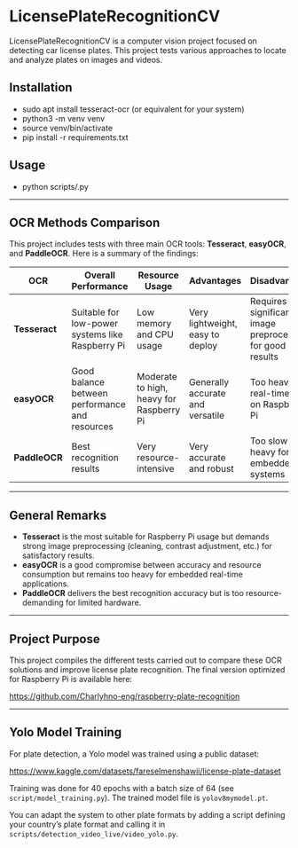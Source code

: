 # LicensePlateRecognitionCV

LicensePlateRecognitionCV is a computer vision project focused on detecting car license plates. This project tests various approaches to locate and analyze plates on images and videos.

## Installation

- sudo apt install tesseract-ocr (or equivalent for your system)
- python3 -m venv venv
- source venv/bin/activate
- pip install -r requirements.txt

## Usage

- python scripts/<file>.py

---

## OCR Methods Comparison

This project includes tests with three main OCR tools: **Tesseract**, **easyOCR**, and **PaddleOCR**. Here is a summary of the findings:

| OCR          | Overall Performance                         | Resource Usage                    | Advantages                               | Disadvantages                                  |
|--------------|---------------------------------------------|---------------------------------|-----------------------------------------|------------------------------------------------|
| **Tesseract**| Suitable for low-power systems like Raspberry Pi | Low memory and CPU usage          | Very lightweight, easy to deploy         | Requires significant image preprocessing for good results |
| **easyOCR**  | Good balance between performance and resources | Moderate to high, heavy for Raspberry Pi | Generally accurate and versatile          | Too heavy for real-time use on Raspberry Pi     |
| **PaddleOCR**| Best recognition results                    | Very resource-intensive          | Very accurate and robust                  | Too slow and heavy for small embedded systems   |

---

## General Remarks

- **Tesseract** is the most suitable for Raspberry Pi usage but demands strong image preprocessing (cleaning, contrast adjustment, etc.) for satisfactory results.
- **easyOCR** is a good compromise between accuracy and resource consumption but remains too heavy for embedded real-time applications.
- **PaddleOCR** delivers the best recognition accuracy but is too resource-demanding for limited hardware.

---

## Project Purpose

This project compiles the different tests carried out to compare these OCR solutions and improve license plate recognition. The final version optimized for Raspberry Pi is available here:

https://github.com/Charlyhno-eng/raspberry-plate-recognition

---

## Yolo Model Training

For plate detection, a Yolo model was trained using a public dataset:

https://www.kaggle.com/datasets/fareselmenshawii/license-plate-dataset

Training was done for 40 epochs with a batch size of 64 (see `script/model_training.py`). The trained model file is `yolov8mymodel.pt`.

You can adapt the system to other plate formats by adding a script defining your country’s plate format and calling it in `scripts/detection_video_live/video_yolo.py`.
